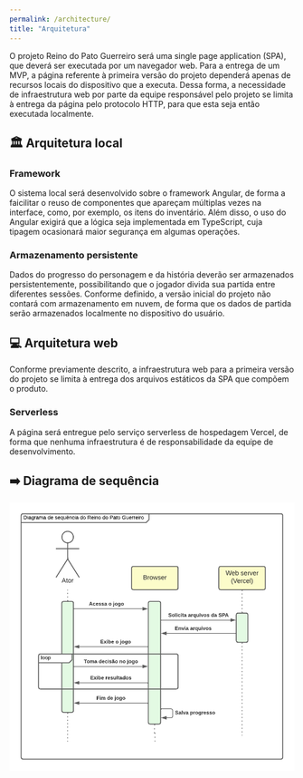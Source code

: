 ```yaml
---
permalink: /architecture/
title: "Arquitetura"
---
```


O projeto Reino do Pato Guerreiro será uma single page application (SPA), que deverá ser executada por um navegador web. Para a entrega de um MVP, a página referente à primeira versão do projeto dependerá apenas de recursos locais do dispositivo que a executa. Dessa forma, a necessidade de infraestrutura web por parte da equipe responsável pelo projeto se limita à entrega da página pelo protocolo HTTP, para que esta seja então executada localmente.

## 🏛️ Arquitetura local

### Framework

O sistema local será desenvolvido sobre o framework Angular, de forma a faicilitar o reuso de componentes que apareçam múltiplas vezes na interface, como, por exemplo, os itens do inventário. Além disso, o uso do Angular exigirá que a lógica seja implementada em TypeScript, cuja tipagem ocasionará maior segurança em algumas operações.

### Armazenamento persistente

Dados do progresso do personagem e da história deverão ser armazenados persistentemente, possibilitando que o jogador divida sua partida entre diferentes sessões. Conforme definido, a versão inicial do projeto não contará com armazenamento em nuvem, de forma que os dados de partida serão armazenados localmente no dispositivo do usuário.

## 💻 Arquitetura web

Conforme previamente descrito, a infraestrutura web para a primeira versão do projeto se limita à entrega dos arquivos estáticos da SPA que compõem o produto.

### Serverless

A página será entregue pelo serviço serverless de hospedagem Vercel, de forma que nenhuma infraestrutura é de responsabilidade da equipe de desenvolvimento.

## ➡️ Diagrama de sequência

![Diagrama de sequência do RPG](Sequence_Diagram.png)
